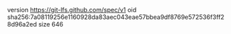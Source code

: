 version https://git-lfs.github.com/spec/v1
oid sha256:7a08119256e1160928da83aec043eae57bbea9df8769e572536f3ff28d96a2ed
size 646
